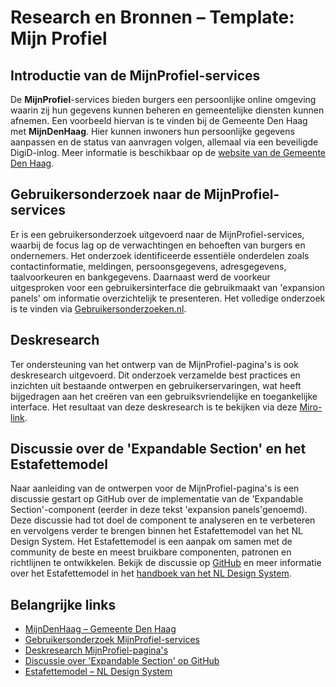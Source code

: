 # Research en Bronnen – Template: Mijn Profiel

## Introductie van de MijnProfiel-services

De **MijnProfiel**-services bieden burgers een persoonlijke online omgeving waarin zij hun gegevens kunnen beheren en gemeentelijke diensten kunnen afnemen. Een voorbeeld hiervan is te vinden bij de Gemeente Den Haag met **MijnDenHaag**. Hier kunnen inwoners hun persoonlijke gegevens aanpassen en de status van aanvragen volgen, allemaal via een beveiligde DigiD-inlog. Meer informatie is beschikbaar op de [website van de Gemeente Den Haag](https://www.denhaag.nl/nl/mijn-denhaag.htm).

## Gebruikersonderzoek naar de MijnProfiel-services

Er is een gebruikersonderzoek uitgevoerd naar de MijnProfiel-services, waarbij de focus lag op de verwachtingen en behoeften van burgers en ondernemers. Het onderzoek identificeerde essentiële onderdelen zoals contactinformatie, meldingen, persoonsgegevens, adresgegevens, taalvoorkeuren en bankgegevens. Daarnaast werd de voorkeur uitgesproken voor een gebruikersinterface die gebruikmaakt van 'expansion panels' om informatie overzichtelijk te presenteren. Het volledige onderzoek is te vinden via [Gebruikersonderzoeken.nl](https://gebruikersonderzoeken.nl/docs/onderzoek-bekijken/mijn-zaken/vng-profiel-service-omnichannel/).

## Deskresearch

Ter ondersteuning van het ontwerp van de MijnProfiel-pagina's is ook deskresearch uitgevoerd. Dit onderzoek verzamelde best practices en inzichten uit bestaande ontwerpen en gebruikerservaringen, wat heeft bijgedragen aan het creëren van een gebruiksvriendelijke en toegankelijke interface. Het resultaat van deze deskresearch is te bekijken via deze [Miro-link](https://miro.com/app/board/uXjVKi7wpLQ=/?moveToWidget=3458764599780788378&cot=14).

## Discussie over de 'Expandable Section' en het Estafettemodel

Naar aanleiding van de ontwerpen voor de MijnProfiel-pagina's is een discussie gestart op GitHub over de implementatie van de 'Expandable Section'-component (eerder in deze tekst 'expansion panels'genoemd). Deze discussie had tot doel de component te analyseren en te verbeteren en vervolgens verder te brengen binnen het Estafettemodel van het NL Design System. Het Estafettemodel is een aanpak om samen met de community de beste en meest bruikbare componenten, patronen en richtlijnen te ontwikkelen. Bekijk de discussie op [GitHub](https://github.com/orgs/nl-design-system/discussions/344) en meer informatie over het Estafettemodel in het [handboek van het NL Design System](https://nldesignsystem.nl/handboek/estafettemodel).

## Belangrijke links

- [MijnDenHaag – Gemeente Den Haag](https://www.denhaag.nl/nl/mijn-denhaag.htm)
- [Gebruikersonderzoek MijnProfiel-services](https://gebruikersonderzoeken.nl/docs/onderzoek-bekijken/mijn-zaken/vng-profiel-service-omnichannel/)
- [Deskresearch MijnProfiel-pagina's](https://miro.com/app/board/uXjVKi7wpLQ=/?moveToWidget=3458764599780788378&cot=14)
- [Discussie over 'Expandable Section' op GitHub](https://github.com/orgs/nl-design-system/discussions/344)
- [Estafettemodel – NL Design System](https://nldesignsystem.nl/handboek/estafettemodel)
